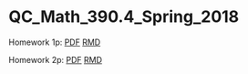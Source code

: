 # QC_Math_390.4_Spring_2018

Homework 1p:
[PDF](https://github.com/eszpylka/QC_Math_390.4_Spring_2018/blob/master/hw01/hw01p.pdf)
[RMD](https://github.com/eszpylka/QC_Math_390.4_Spring_2018/blob/master/hw01/hw01p.Rmd)

Homework 2p: 
[PDF](https://github.com/eszpylka/QC_Math_390.4_Spring_2018/blob/master/hw02/hw02p.pdf)
[RMD](https://github.com/eszpylka/QC_Math_390.4_Spring_2018/blob/master/hw02/hw02p.Rmd)
